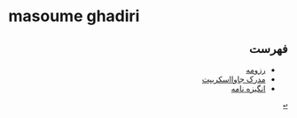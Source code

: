 # masoume ghadiri
<div dir="rtl">

## فهرست
- [رزومه](https://96masoumehghadiri.github.io/masoumehghadiri.github.io/)
- [مدرک جاوااسکریپت](https://github.com/96masoumehghadiri/PNU_3991_AR/blob/gh-pages/js-sololearn.jpg)
- [انگیزه نامه](https://github.com/96masoumehghadiri/SOP/blob/gh-pages/Sample-SOP-Computer-Science-Engineering-www.apply-tehran.com_.pdf)
<a name="Assessment"></a>

[<kbd>↩</kbd>](#TOC)


